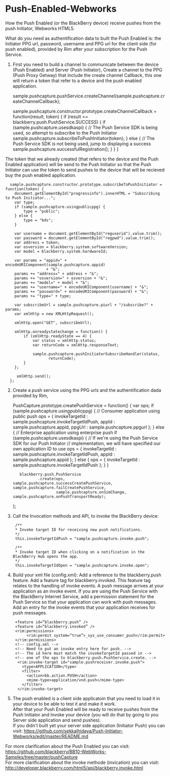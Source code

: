Push-Enabled-Webworks
=====================

How the Push Enabled (or the BlackBerry device) receive pushes from the push Initiator, Webworks HTML5.

What do you need as authentification data to built the Push Enabled is: the Initiator PPG url, password, username and PPG url for the client side (for push enabled), provided by Rim after your subscription for the Push Service.

  1. First you need to build a channel to communicate between the device (Push Enabled) and Server (Push Initiator),
     Create a channel to the PPG (Push Proxy Getway) that include the create channel Callback, this one will return a token that refer to a device and the push enabled application. 

        sample.pushcapture.pushService.createChannel(sample.pushcapture.createChannelCallback);

        sample.pushcapture.constructor.prototype.createChannelCallback = function(result, token) {
          if (result == blackberry.push.PushService.SUCCESS) {
              if (sample.pushcapture.usesdkaspi) {
                  // The Push Service SDK is being used, so attempt to subscribe to the Push Initiator
                     sample.pushcapture.subscribeToPushInitiator(token);
              } else {
                  // The Push Service SDK is not being used, jump to displaying a success
                     sample.pushcapture.successfulRegistration();
              }
           }
        }
  
  
  The token that we already created (that refers to the device and the Push Enabled application) will be send to the Push Initiator so that the Push Initiator can use the token to send pushes to the device that will be recieved buy the push enabled application. 

      sample.pushcapture.constructor.prototype.subscribeToPushInitiator = function(token) {
        document.getElementById("progressinfo").innerHTML = "Subscribing to Push Initiator...";
        var type;
        if (sample.pushcapture.usingpublicppg) {
            type = "public";
        } else {
            type = "bds";
        }
         
        var username = document.getElementById("reguserid").value.trim();
        var password = document.getElementById("regpwd").value.trim();
        var address = token;
        var osversion = blackberry.system.softwareVersion;
        var model = blackberry.system.hardwareId;
     
        var params = "appid=" + encodeURIComponent(sample.pushcapture.appid)
                      + "&";
        params += "address=" + address + "&";
        params += "osversion=" + osversion + "&";
        params += "model=" + model + "&";
        params += "username=" + encodeURIComponent(username) + "&";
        params += "password=" + encodeURIComponent(password) + "&";
        params += "type=" + type;
     
        var subscribeUrl = sample.pushcapture.piurl + "/subscribe?" + params;
        var xmlHttp = new XMLHttpRequest();
     
        xmlHttp.open("GET", subscribeUrl);
     
        xmlHttp.onreadystatechange = function() {
            if (xmlHttp.readyState == 4) {
                var status = xmlHttp.status;
                var returnCode = xmlHttp.responseText;
     
                sample.pushcapture.pushInitiatorSubscribeHandler(status,
                       returnCode);
            }
        };
     
         xmlHttp.send();
      };
  
  2. Create a push service using the PPG urls and the authentification dada provided by Rim, 

        PushCapture.prototype.createPushService = function() {
            var ops;
            if (sample.pushcapture.usingpublicppg) {
                // Consumer application using public push
                ops = {
                    invokeTargetId : sample.pushcapture.invokeTargetIdPush,
                    appId : sample.pushcapture.appid,
                    ppgUrl : sample.pushcapture.ppgurl
                };
            } else {
                // Enterprise application using enterprise push
                if (sample.pushcapture.usesdkaspi) {
                    // If we're using the Push Service SDK for our Push Initiator
                    // implementation, we will have specified our own application ID to use
                    ops = {
                        invokeTargetId : sample.pushcapture.invokeTargetIdPush,
                        appId : sample.pushcapture.appid
                    };
                } else {
                    ops = {
                        invokeTargetId : sample.pushcapture.invokeTargetIdPush
                    };
                }
            }
    
            blackberry.push.PushService
                    .create(ops, sample.pushcapture.successCreatePushService, sample.pushcapture.failCreatePushService,
                            sample.pushcapture.onSimChange, sample.pushcapture.onPushTransportReady);
       };



  3. Call the Invocation methods and API, to invoke the BlackBerry device: 

          /**
          * Invoke target ID for receiving new push notifications.
          */
          this.invokeTargetIdPush = "sample.pushcapture.invoke.push";
          
          /**
          * Invoke target ID when clicking on a notification in the BlackBerry Hub opens the app.
          */
          this.invokeTargetIdOpen = "sample.pushcapture.invoke.open";


  4. Build your xml file (config.xml):
         Add a reference to the blackberry.push feature.
         Add a feature tag for blackberry.invoked. This feature tag relates to the handling of invoke events. A push message arrives at your application as an invoke event.
         If you are using the Push Service with the BlackBerry Internet Service, add a permission statement for the Push Service so that your application can work with push messages.
         Add an entry for the invoke events that your application receives for push messages.

          <feature id=”blackberry.push” />
          <feature id=“blackberry.invoked” />
          <rim:permissions>
               <rim:permit system=”true”>_sys_use_consumer_push</rim:permit>
          </rim:permissions>
          <!-- config.xml -->
          <!-- Need to put an invoke entry here for push. -->    
          <!-- The id here must match the invokeTargetId passed in -->
          <!-- one of the ops to blackberry.push.PushService.create. -->    
           <rim:invoke-target id="sample.pushreceiver.invoke.push">      
             <type>APPLICATION</type>      
             <filter>        
               <action>bb.action.PUSH</action>
               <mime-type>application/vnd.push</mime-type>      
             </filter>    
           </rim:invoke-target>
 
  
  5. The push enabled is a client side applicatoin that you need to load it in your device to be able to test it and make it work.  
     After that your Push Enabled will be ready to receive pushes from the Push Initiator and Invoke your device (you will do that by going to you Server side application and send pushes).   
     If you didn't built yet your server side application (Initiator Push) you can visit: https://github.com/sekkalhidaya/Push-Initiator-Webworks/edit/master/README.md 
    
 
For more clarification about the Push Enabled you can visit: https://github.com/blackberry/BB10-WebWorks-Samples/tree/master/pushCapture     
For more clarification about the invoke methode (invication) you can visit: http://developer.blackberry.com/html5/api/blackberry.invoke.html 
